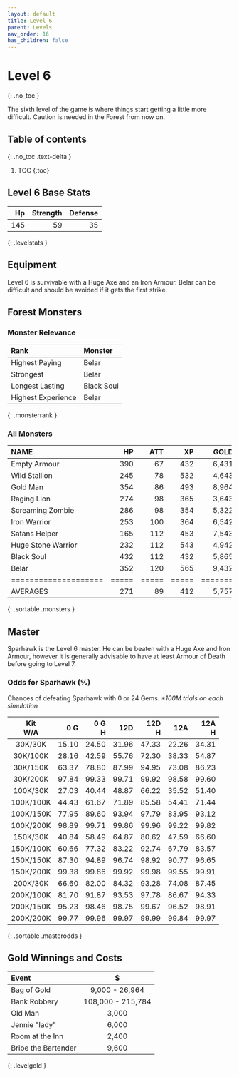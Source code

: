 ```yaml
---
layout: default
title: Level 6
parent: Levels
nav_order: 16
has_children: false
---
```

# Level 6
{: .no_toc }

The sixth level of the game is where things start getting a little more difficult. Caution is needed in the Forest from now on.

## Table of contents
{: .no_toc .text-delta }

1. TOC
{:toc}

## Level 6 Base Stats

|  Hp | Strength | Defense |
|----:|---------:|--------:|
| 145 |       59 |      35 |
{: .levelstats }
  
## Equipment

Level 6 is survivable with a Huge Axe and an Iron Armour. Belar can be difficult and should be avoided if it gets the first strike.

## Forest Monsters

### Monster Relevance

| Rank               | Monster    |
|:-------------------|:-----------|
| Highest Paying     | Belar      |
| Strongest          | Belar      |
| Longest Lasting    | Black Soul |
| Highest Experience | Belar      |
{: .monsterrank }
  
### All Monsters

| NAME               |  HP | ATT |  XP |  GOLD | RARE | WEAPON                     | 
|:-------------------|----:|----:|----:|------:|:-----|:---------------------------|
| Empty Armour       | 390 |  67 | 432 | 6,431 | No   | Cutting Wind               | 
| Wild Stallion      | 245 |  78 | 532 | 4,643 | No   | Hoofs                      | 
| Gold Man           | 354 |  86 | 493 | 8,964 | Yes  | Rock Arm                   | 
| Raging Lion        | 274 |  98 | 365 | 3,643 | No   | Teeth And Claws            | 
| Screaming Zombie   | 286 |  98 | 354 | 5,322 | No   | Gaping Mouth Full Of Teeth | 
| Iron Warrior       | 253 | 100 | 364 | 6,542 | No   | 3 Iron                     | 
| Satans Helper      | 165 | 112 | 453 | 7,543 | No   | Pack Of Lies               | 
| Huge Stone Warrior | 232 | 112 | 543 | 4,942 | No   | Rock Fist                  | 
| Black Soul         | 432 | 112 | 432 | 5,865 | No   | Black Candle               | 
| Belar              | 352 | 120 | 565 | 9,432 | No   | Fists Of Rage              | 
|====================|=====|=====|=====|=======|======|============================|
| AVERAGES           | 271 |  89 | 412 | 5,757 |      |                            | 
{: .sortable .monsters }
  
## Master

Sparhawk is the Level 6 master. He can be beaten with a Huge Axe and Iron Armour, however it is generally advisable to have at least Armour of Death before going to Level 7.

### Odds for Sparhawk (%)

Chances of defeating Sparhawk with 0 or 24 Gems.
*\*100M trials on each simulation*

| Kit<br>W/A | 0 G<br> | 0 G<br>H | 12D<br> | 12D<br>H | 12A<br> | 12A<br>H |
|:----------:|--------:|---------:|--------:|---------:|--------:|---------:|
| 30K/30K    |   15.10 |    24.50 |   31.96 |    47.33 |   22.26 |    34.31 |
| 30K/100K   |   28.16 |    42.59 |   55.76 |    72.30 |   38.33 |    54.87 |
| 30K/150K   |   63.37 |    78.80 |   87.99 |    94.95 |   73.08 |    86.23 |
| 30K/200K   |   97.84 |    99.33 |   99.71 |    99.92 |   98.58 |    99.60 |
| 100K/30K   |   27.03 |    40.44 |   48.87 |    66.22 |   35.52 |    51.40 |
| 100K/100K  |   44.43 |    61.67 |   71.89 |    85.58 |   54.41 |    71.44 |
| 100K/150K  |   77.95 |    89.60 |   93.94 |    97.79 |   83.95 |    93.12 |
| 100K/200K  |   98.89 |    99.71 |   99.86 |    99.96 |   99.22 |    99.82 |
| 150K/30K   |   40.84 |    58.49 |   64.87 |    80.62 |   47.59 |    66.60 |
| 150K/100K  |   60.66 |    77.32 |   83.22 |    92.74 |   67.79 |    83.57 |
| 150K/150K  |   87.30 |    94.89 |   96.74 |    98.92 |   90.77 |    96.65 |
| 150K/200K  |   99.38 |    99.86 |   99.92 |    99.98 |   99.55 |    99.91 |
| 200K/30K   |   66.60 |    82.00 |   84.32 |    93.28 |   74.08 |    87.45 |
| 200K/100K  |   81.70 |    91.87 |   93.53 |    97.78 |   86.67 |    94.33 |
| 200K/150K  |   95.23 |    98.46 |   98.75 |    99.67 |   96.52 |    98.91 |
| 200K/200K  |   99.77 |    99.96 |   99.97 |    99.99 |   99.84 |    99.97 |
{: .sortable .masterodds }
  
## Gold Winnings and Costs

| Event               | $                 |
|:--------------------|:-----------------:|
| Bag of Gold         | 9,000 - 26,964    |
| Bank Robbery        | 108,000 - 215,784 |
| Old Man             | 3,000             |
| Jennie "lady"       | 6,000             |
| Room at the Inn     | 2,400             |
| Bribe the Bartender | 9,600             |
{: .levelgold }
  

